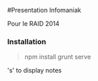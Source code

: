 #Presentation Infomaniak

Pour le RAID 2014

### Installation

> npm install
> grunt serve

's' to display notes